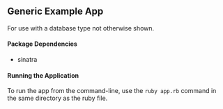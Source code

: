 ## Generic Example App
For use with a database type not otherwise shown.

#### Package Dependencies
* sinatra


#### Running the Application
To run the app from the command-line, use the `ruby app.rb` command in the same directory as the ruby file.